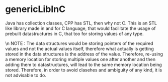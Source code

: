# genericLibInC

Java has collection classes, CPP has STL, then why not C. This is an STL like library made in and for C language, that would facilitate the usage of prebuilt datastructures in C, that too for storing values of any type.

\n
NOTE : The data structures would be storing pointers of the required values and not the actual values itself, therefore what actually is getting stored in the data structures is the address of the value. Therefore, re-using a memory location for storing multiple values one after another and then adding them to datastructures, will lead to the same memory location being stored. Therefore, in order to avoid clasehes and ambiguity of any kind, it is not advisable to do. 
